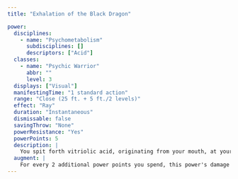 ```yaml
---
title: "Exhalation of the Black Dragon"

power:
  disciplines:
    - name: "Psychometabolism"
      subdisciplines: []
      descriptors: ["Acid"]
  classes:
    - name: "Psychic Warrior"
      abbr: ""
      level: 3
  displays: ["Visual"]
  manifestingTime: "1 standard action"
  range: "Close (25 ft. + 5 ft./2 levels)"
  effect: "Ray"
  duration: "Instantaneous"
  dismissable: false
  savingThrow: "None"
  powerResistance: "Yes"
  powerPoints: 5
  description: |
    You spit forth vitriolic acid, originating from your mouth, at your target. If you succeed on a ranged touch attack, the target takes {% die_roll 3 6 0 %} points of acid damage.
  augment: |
    For every 2 additional power points you spend, this power's damage increases by {% die_roll 1 6 0 %} points.
---
```

